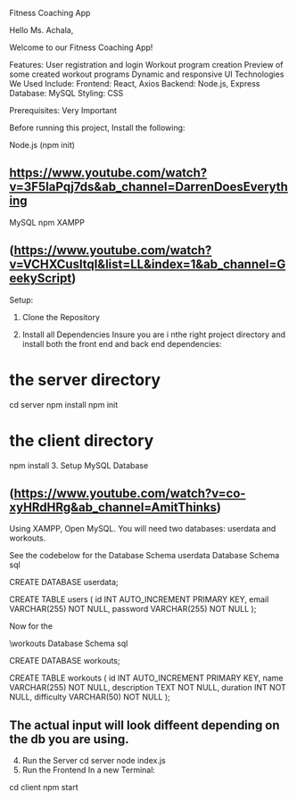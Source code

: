 Fitness Coaching App

Hello Ms. Achala,

Welcome to our Fitness Coaching App!

Features:
User registration and login
Workout program creation
Preview of some created workout programs
Dynamic and responsive UI
Technologies We Used Include:
Frontend: React, Axios
Backend: Node.js, Express
Database: MySQL
Styling: CSS

Prerequisites: Very Important

Before running this project, Install the following:

Node.js (npm init)

## https://www.youtube.com/watch?v=3F5IaPqj7ds&ab_channel=DarrenDoesEverything

MySQL
npm
XAMPP

## (https://www.youtube.com/watch?v=VCHXCusltqI&list=LL&index=1&ab_channel=GeekyScript)

Setup:

1. Clone the Repository

2. Install all Dependencies
   Insure you are i nthe right project directory and install both the front end and back end dependencies:

# the server directory

cd server
npm install
npm init

# the client directory

npm install 3. Setup MySQL Database

## (https://www.youtube.com/watch?v=co-xyHRdHRg&ab_channel=AmitThinks)

Using XAMPP, Open MySQL. You will need two databases:
userdata and workouts.

See the codebelow for the Database Schema
userdata Database Schema
sql

CREATE DATABASE userdata;

CREATE TABLE users (
id INT AUTO_INCREMENT PRIMARY KEY,
email VARCHAR(255) NOT NULL,
password VARCHAR(255) NOT NULL
);

Now for the

\workouts Database Schema
sql

CREATE DATABASE workouts;

CREATE TABLE workouts (
id INT AUTO_INCREMENT PRIMARY KEY,
name VARCHAR(255) NOT NULL,
description TEXT NOT NULL,
duration INT NOT NULL,
difficulty VARCHAR(50) NOT NULL
);

## The actual input will look diffeent depending on the db you are using.

4. Run the Server
   cd server
   node index.js
5. Run the Frontend
   In a new Terminal:

cd client
npm start
